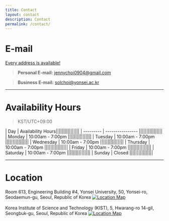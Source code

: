 ```yaml
---
title: Contact
layout: contact
description: Contact
permalink: /contact/
---
```

  
# E-mail
<u>Every address is available!</u>
> **Personal E-mail:** jennychoi0904@gmail.com

> **Business E-mail:** solchoi@yonsei.ac.kr

---
# Availability Hours
> KST/UTC+09:00

| Day       | Availability Hours||||||||||||||||
| --------- | ---------------- ||||||||||||||||
| Monday    | 10:00am - 7:00pm ||||||||||||||||
| Tuesday   | 10:00am - 7:00pm ||||||||||||||||
| Wednesday | 10:00am - 7:00pm ||||||||||||||||
| Thursday  | 10:00am - 7:00pm ||||||||||||||||
| Friday    | 10:00am - 7:00pm ||||||||||||||||
| Saturday  | 10:00am - 7:00pm ||||||||||||||||
| Sunday    | Closed           ||||||||||||||||

---
# Location
Room 613, Engineering Building #4, Yonsei University, 50, Yonsei-ro, Seodaemun-gu, Seoul, Republic of Korea
[![Location Map](https://maps.googleapis.com/maps/api/staticmap?center=37.5618404,126.9361569&zoom=16&size=1000x400&maptype=roadmap&markers=color:red%7Clabel:%7C37.5618404,126.9361569&key=AIzaSyAwRcJKwjIR8G7Pmh4EkbXBLl2Vfdyg3bM)](https://www.google.com/maps?q=37.5618404,126.9361569&hl=en&z=14)
<br><br>
Korea Institute of Science and Technology (KIST), 5, Hwarang-ro 14-gil, Seongbuk-gu, Seoul, Republic of Korea
[![Location Map](https://maps.googleapis.com/maps/api/staticmap?center=37.601270,127.045309&zoom=16&size=1000x400&maptype=roadmap&markers=color:red%7Clabel:%7C37.601270,127.045309&key=AIzaSyAwRcJKwjIR8G7Pmh4EkbXBLl2Vfdyg3bM)](https://www.google.com/maps?q=37.601270,127.045309&hl=en&z=14)
